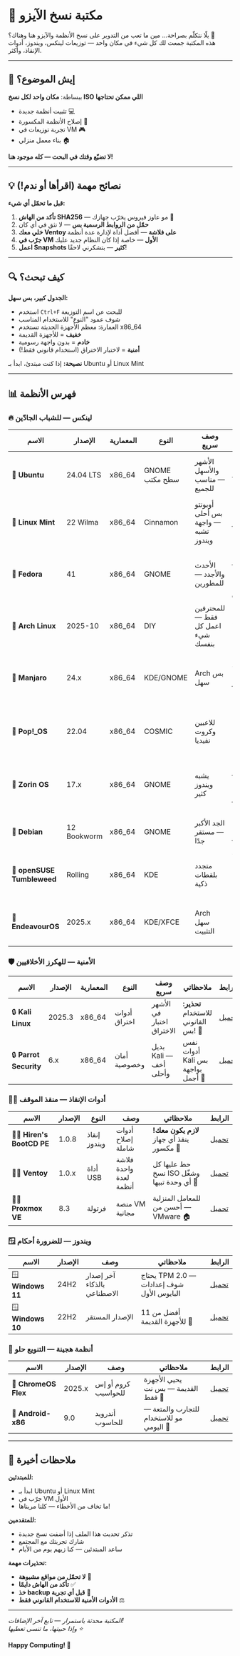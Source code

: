 # 📀 مكتبة نسخ الآيزو

يلّا نتكلّم بصراحة... مين ما تعب من التدوير على نسخ الأنظمة والآيزو هنا وهناك؟ 😤  
هذه المكتبة جمعت لك كل شيء في مكان واحد — توزيعات لينكس، ويندوز، أدوات الإنقاذ، وأكثر.

---

## 🤔 إيش الموضوع؟

ببساطة: **مكان واحد لكل نسخ ISO اللي ممكن تحتاجها**

- تثبيت أنظمة جديدة 💻
- إصلاح الأنظمة المكسورة 🔧
- تجربة توزيعات في VM 🎮
- بناء معمل منزلي 🏠

**لا تضيّع وقتك في البحث — كله موجود هنا!**

---

## 💡 نصائح مهمة (اقرأها أو ندم!)

**قبل ما تحمّل أي شيء:**

1. **تأكد من الهاش SHA256** — مو عاوز فيروس يخرّب جهازك 🦠
2. **حمّل من الروابط الرسمية بس** — لا تثق في أي كان
3. **خلي معك Ventoy على فلاشة** — أفضل أداة لإدارة عدة أنظمة
4. **جرّب في VM الأول** — خاصة إذا كان النظام جديد عليك
5. **اعمل Snapshots كثير** — بتشكرني لاحقًا!

---

## 🔍 كيف تبحث؟

**الجدول كبير، بس سهل:**
- استخدم `Ctrl+F` للبحث عن اسم التوزيعة
- شوف عمود "النوع" للاستخدام المناسب
- العمارة: معظم الأجهزة الحديثة تستخدم x86_64
- **خفيف** = للأجهزة القديمة
- **خادم** = بدون واجهة رسومية
- **أمنية** = لاختبار الاختراق (استخدام قانوني فقط!)

**نصيحة:** إذا كنت مبتدئ، ابدأ بـ Ubuntu أو Linux Mint

---

## 📊 فهرس الأنظمة

### 🔥 لينكس — للشباب الجادّين

| الاسم | الإصدار | المعمارية | النوع | وصف سريع | ملاحظاتي الشخصية | الرابط |
|------|---------|-----------|-------|-----------|-------------------|--------|
| 🐧 **Ubuntu** | 24.04 LTS | x86_64 | GNOME سطح مكتب | الأشهر والأسهل — مناسب للجميع | ابدأ هنا إذا كنت جديد. الـ LTS يعني دعم 5 سنين 👑 | [تحميل](https://ubuntu.com/download) |
| 🐧 **Linux Mint** | 22 Wilma | x86_64 | Cinnamon | أوبونتو بس أحلى — واجهة تشبه ويندوز | للي يبي ينتقل من ويندوز بدون صداع 😎 | [تحميل](https://linuxmint.com/download.php) |
| 🐧 **Fedora** | 41 | x86_64 | GNOME | الأحدث والأجدد — للمطورين | أحب أشوف آخر التقنيات. بس يحتاج خبرة شوية 🤓 | [تحميل](https://getfedora.org) |
| 🐧 **Arch Linux** | 2025-10 | x86_64 | DIY | للمحترفين فقط — اعمل كل شيء بنفسك | إذا ما تعرف إيش هذا، لا تقربله! 😅 | [تحميل](https://archlinux.org/download) |
| 🐧 **Manjaro** | 24.x | x86_64 | KDE/GNOME | Arch بس سهل | نفس قوة Arch بس بدون تعقيد. حلو للمتوسطين 💪 | [تحميل](https://manjaro.org/downloads/) |
| 🐧 **Pop!_OS** | 22.04 | x86_64 | COSMIC | للاعبين وكروت نفيديا | إذا عندك كرت Nvidia، هذا خيارك الأول 🎮 | [تحميل](https://pop.system76.com/) |
| 🐧 **Zorin OS** | 17.x | x86_64 | GNOME | يشبه ويندوز كثير | للي خايف من التغيير — نفس شكل ويندوز تقريبًا | [تحميل](https://zorin.com/os/download/) |
| 🐧 **Debian** | 12 Bookworm | x86_64 | GNOME | الجد الأكبر — مستقر جدًا | للخوادم والاستخدام الجدي. مو للعب 🏢 | [تحميل](https://www.debian.org/distrib) |
| 🐧 **openSUSE Tumbleweed** | Rolling | x86_64 | KDE | متجدد بلقطات ذكية | YaST أداة رهيبة للإعدادات. واللقطات تنقذك 📸 | [تحميل](https://get.opensuse.org/tumbleweed/) |
| 🐧 **EndeavourOS** | 2025.x | x86_64 | KDE/XFCE | Arch سهل التثبيت | بديل Manjaro، مجتمع طيب ومساعد 🤝 | [تحميل](https://endeavouros.com/latest-release/) |

### 🛡️ الأمنية — للهكرز الأخلاقيين

| الاسم | الإصدار | المعمارية | النوع | وصف سريع | ملاحظاتي | الرابط |
|------|---------|-----------|-------|-----------|---------|--------|
| 🔒 **Kali Linux** | 2025.3 | x86_64 | أدوات اختراق | الأشهر في اختبار الاختراق | **تحذير:** للاستخدام القانوني بس! 🚨 | [تحميل](https://www.kali.org/get-kali/) |
| 🔒 **Parrot Security** | 6.x | x86_64 | أمان وخصوصية | بديل Kali — أخف وأحلى | نفس أدوات Kali بس بواجهة أجمل 🦜 | [تحميل](https://parrotsec.org/download/) |

### 👨‍🔧 أدوات الإنقاذ — منقذ الموقف

| الاسم | الإصدار | النوع | وصف | ملاحظاتي | الرابط |
|------|---------|-------|-----|---------|--------|
| 👨‍🔧 **Hiren's BootCD PE** | 1.0.8 | إنقاذ ويندوز | أدوات إصلاح شاملة | **لازم يكون معك!** ينقذ أي جهاز مكسور 🔧 | [تحميل](https://www.hirensbootcd.org/download/) |
| 👨‍🔧 **Ventoy** | 1.0.x | أداة USB | فلاشة واحدة لعدة أنظمة | حط عليها كل نسخ ISO وشغّل أي وحدة تبيها 🚀 | [تحميل](https://www.ventoy.net/en/download.html) |
| 👨‍🔧 **Proxmox VE** | 8.3 | فرتولة | منصة VM مجانية | للمعامل المنزلية — أحسن من VMware 🏠 | [تحميل](https://www.proxmox.com/en/downloads) |

### 🪟 ويندوز — للضرورة أحكام

| الاسم | الإصدار | وصف | ملاحظاتي | الرابط |
|------|---------|-----|---------|--------|
| 🪟 **Windows 11** | 24H2 | آخر إصدار بالذكاء الاصطناعي | يحتاج TPM 2.0 — شوف إعدادات البايوس الأول | [تحميل](https://www.microsoft.com/software-download/windows11) |
| 🪟 **Windows 10** | 22H2 | الإصدار المستقر | أفضل من 11 للأجهزة القديمة 💾 | [تحميل](https://www.microsoft.com/software-download/windows10) |

### 💠 أنظمة هجينة — التنويع حلو

| الاسم | الإصدار | وصف | ملاحظاتي | الرابط |
|------|---------|-----|---------|--------|
| 💠 **ChromeOS Flex** | 2025.x | كروم أو إس للحواسيب | يحيي الأجهزة القديمة — بس نت فقط 📶 | [تحميل](https://chromeenterprise.google/os/chromeosflex/) |
| 💠 **Android-x86** | 9.0 | أندرويد للحاسوب | للتجارب والمتعة — مو للاستخدام اليومي 📱 | [تحميل](https://www.android-x86.org/download) |

---

## 🎯 ملاحظات أخيرة

**للمبتدئين:**
- ابدأ بـ Ubuntu أو Linux Mint
- جرّب في VM الأول
- ما تخاف من الأخطاء — كلنا مريناها!

**للمتقدمين:**
- تذكر تحديث هذا الملف إذا أضفت نسخ جديدة
- شارك تجربتك مع المجتمع
- ساعد المبتدئين — كنا زيهم يوم من الأيام

**تحذيرات مهمة:**
- **لا تحمّل من مواقع مشبوهة** 🚫
- **تأكد من الهاش دايمًا** ✅
- **خذ backup قبل أي تجربة** 💾
- **الأدوات الأمنية للاستخدام القانوني فقط** ⚖️

---

*المكتبة محدثة باستمرار — تابع آخر الإضافات!*  
*وإذا حبيتها، ما تنسى تعطيها ⭐*

**Happy Computing! 🚀**
